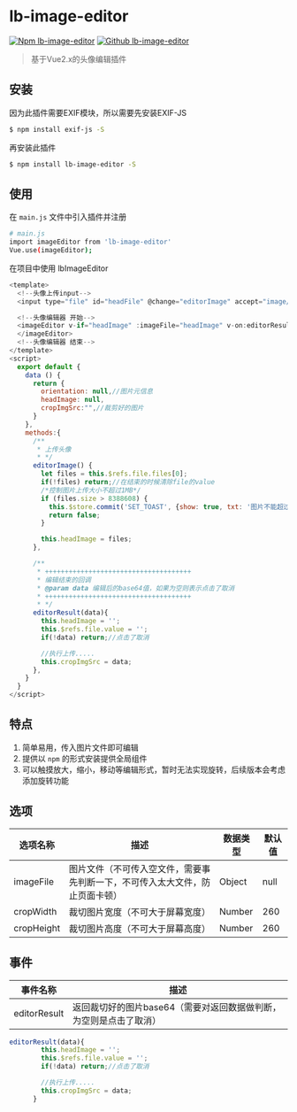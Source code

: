 # lb-image-editor
[![Npm lb-image-editor](https://img.shields.io/badge/Npm-0.2.1-red.svg)](https://www.npmjs.com/package/lb-image-editor) [![Github lb-image-editor](https://img.shields.io/badge/Github-0.2.1-green.svg)](https://www.npmjs.com/package/lb-image-editor)

> 基于Vue2.x的头像编辑插件

## 安装
因为此插件需要EXIF模块，所以需要先安装EXIF-JS
``` bash
$ npm install exif-js -S
```
再安装此插件
``` bash
$ npm install lb-image-editor -S
```
## 使用
在 `main.js` 文件中引入插件并注册

``` bash
# main.js
import imageEditor from 'lb-image-editor'
Vue.use(imageEditor);
```

在项目中使用 lbImageEditor

```js
<template>
  <!--头像上传input-->
  <input type="file" id="headFile" @change="editorImage" accept="image/*" ref="file"/>

  <!--头像编辑器 开始-->
  <imageEditor v-if="headImage" :imageFile="headImage" v-on:editorResult="editorResult($event)">
  </imageEditor>
  <!--头像编辑器 结束-->
</template>
<script>
  export default {
    data () {
      return {
        orientation: null,//图片元信息
        headImage: null,
        cropImgSrc:"",//裁剪好的图片
      }
    },
    methods:{
      /**
       * 上传头像
       * */
      editorImage() {
        let files = this.$refs.file.files[0];
        if(!files) return;//在结束的时候清除file的value
        /*控制图片上传大小不超过1MB*/
        if (files.size > 8388608) {
          this.$store.commit('SET_TOAST', {show: true, txt: '图片不能超过1MB大小'});
          return false;
        }

        this.headImage = files;
      },

      /**
       * +++++++++++++++++++++++++++++++++++++
       * 编辑结束的回调
       * @param data 编辑后的base64值，如果为空则表示点击了取消
       * +++++++++++++++++++++++++++++++++++++
       * */
      editorResult(data){
        this.headImage = '';
        this.$refs.file.value = '';
        if(!data) return;//点击了取消

        //执行上传.....
        this.cropImgSrc = data;
      },
    }
  }
</script>
```

## 特点
1. 简单易用，传入图片文件即可编辑
2. 提供以 `npm` 的形式安装提供全局组件
3. 可以触摸放大，缩小，移动等编辑形式，暂时无法实现旋转，后续版本会考虑添加旋转功能

## 选项
| 选项名称 | 描述 | 数据类型 | 默认值 |
| ------ | ------ | ------ | ------ |
| imageFile | 图片文件（不可传入空文件，需要事先判断一下，不可传入太大文件，防止页面卡顿） | Object | null |
| cropWidth | 裁切图片宽度（不可大于屏幕宽度） | Number | 260 |
| cropHeight | 裁切图片高度（不可大于屏幕高度） | Number | 260 |

## 事件
| 事件名称 | 描述 |
| ------ | ------ |
| editorResult | 返回裁切好的图片base64（需要对返回数据做判断，为空则是点击了取消） |


``` js
editorResult(data){
        this.headImage = '';
        this.$refs.file.value = '';
        if(!data) return;//点击了取消

        //执行上传.....
        this.cropImgSrc = data;
      }
```
